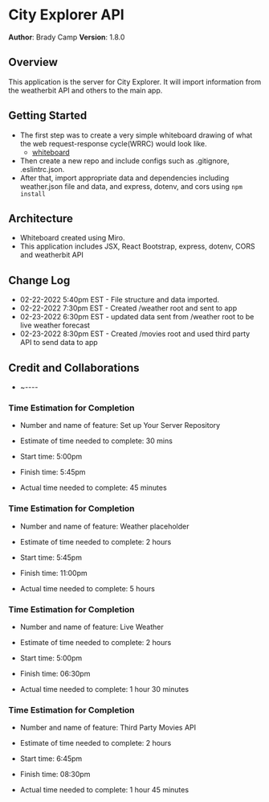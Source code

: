# City Explorer API

**Author**: Brady Camp
**Version**: 1.8.0

## Overview

This application is the server for City Explorer. It will import information from the weatherbit API and others to the main app.

## Getting Started

- The first step was to create a very simple whiteboard drawing of what the web request-response cycle(WRRC) would look like.
  - [whiteboard](https://miro.com/app/board/uXjVOK2U1ho=/)
- Then create a new repo and include configs such as .gitignore, .eslintrc.json.
- After that, import appropriate data and dependencies including weather.json file and data, and express, dotenv, and cors using `npm install`

## Architecture

- Whiteboard created using Miro.
- This application includes JSX, React Bootstrap, express, dotenv, CORS and weatherbit API

## Change Log

- 02-22-2022 5:40pm EST - File structure and data imported.
- 02-22-2022 7:30pm EST - Created /weather root and sent to app
- 02-23-2022 6:30pm EST - updated data sent from /weather root to be live weather forecast
- 02-23-2022 8:30pm EST - Created /movies root and used third party API to send data to app

## Credit and Collaborations

- ~----

### Time Estimation for Completion

- Number and name of feature: Set up Your Server Repository

- Estimate of time needed to complete: 30 mins

- Start time: 5:00pm

- Finish time: 5:45pm

- Actual time needed to complete: 45 minutes

### Time Estimation for Completion

- Number and name of feature: Weather placeholder

- Estimate of time needed to complete: 2 hours

- Start time: 5:45pm

- Finish time: 11:00pm

- Actual time needed to complete: 5 hours

### Time Estimation for Completion

- Number and name of feature: Live Weather 

- Estimate of time needed to complete: 2 hours

- Start time: 5:00pm

- Finish time: 06:30pm

- Actual time needed to complete: 1 hour 30 minutes

### Time Estimation for Completion

- Number and name of feature: Third Party Movies API 

- Estimate of time needed to complete: 2 hours

- Start time: 6:45pm

- Finish time: 08:30pm

- Actual time needed to complete: 1 hour 45 minutes

